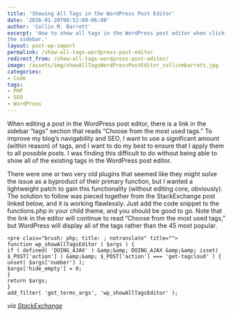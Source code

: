 ```yaml
---
title: 'Showing All Tags in the WordPress Post Editor'
date: '2016-01-20T08:52:09-06:00'
author: 'Collin M. Barrett'
excerpt: 'How to show all tags in the WordPress post editor when clicking the "Choose from the most used tags" link in
the sidebar.'
layout: post-wp-import
permalink: /show-all-tags-wordpress-post-editor
redirect_from: /show-all-tags-wordpress-post-editor/
image: /assets/img/showAllTagsWordPressPostEditor_collinmbarrett.jpg
categories:
- Code
tags:
- PHP
- SEO
- WordPress
---
```


When editing a post in the WordPress post editor, there is a link in the sidebar “tags” section that reads “Choose from
the most used tags.” To improve my blog’s navigability and SEO, I want to use a significant amount (within reason) of
tags, and I want to do my best to ensure that I apply them to all possible posts. I was finding this difficult to do
without being able to show all of the existing tags in the WordPress post editor.

There were one or two very old plugins that seemed like they might solve the issue as a byproduct of their primary
function, but I wanted a lightweight patch to gain this functionality (without editing core, obviously). The solution to
follow was pieced together from the StackExchange post linked below, and it is working flawlessly. Just add the code
snippet to the functions.php in your child theme, and you should be good to go. Note that the link in the editor will
continue to read “Choose from the most used tags,” but WordPress will display all of the tags rather than the 45 most
popular.

```
<pre class="brush: php; title: ; notranslate" title="">
function wp_showAllTagsEditor ( $args ) {
if ( defined( 'DOING_AJAX' ) &amp;&amp; DOING_AJAX &amp;&amp; isset( $_POST['action'] ) &amp;&amp; $_POST['action'] === 'get-tagcloud' ) {
unset( $args['number'] );
$args['hide_empty'] = 0;
}
return $args;
}
add_filter( 'get_terms_args', 'wp_showAllTagsEditor' );
```

*via [StackExchange](https://wordpress.stackexchange.com/questions/174593/show-all-post-tags-on-post-edit-screen-sidebox/198778)*